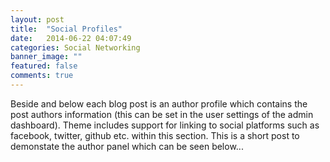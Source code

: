 ```yaml
---
layout: post
title:  "Social Profiles"
date:   2014-06-22 04:07:49
categories: Social Networking
banner_image: ""
featured: false
comments: true
---
```


Beside and below each blog post is an author profile which contains the post authors information (this can be set in the user settings of the admin dashboard). Theme includes support for linking to social platforms such as facebook, twitter, github etc. within this section. This is a short post to demonstate the author panel which can be seen below...

<!--more-->